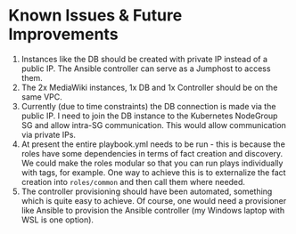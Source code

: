 # Known Issues & Future Improvements


1. Instances like the DB should be created with private IP instead of a public IP. The Ansible controller can serve as a Jumphost to access them.
1. The 2x MediaWiki instances, 1x DB and 1x Controller should be on the same VPC.
1. Currently (due to time constraints) the DB connection is made via the public IP. I need to join the DB instance to the Kubernetes NodeGroup SG and allow intra-SG communication. This would allow communication via private IPs.
1. At present the entire playbook.yml needs to be run - this is because the roles have some dependencies in terms of fact creation and discovery. We could make the roles modular so that you can run plays individually with tags, for example. One way to achieve this is to externalize the fact creation into `roles/common` and then call them where needed.
1. The controller provisioning should have been automated, something which is quite easy to achieve. Of course, one would need a provisioner like Ansible to provision the Ansible controller (my Windows laptop with WSL is one option). 
